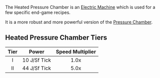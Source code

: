 The Heated Pressure Chamber is an [Electric Machine](https://github.com/Slimefun/Slimefun4/wiki/Electric-Machines) which is used for a few specific end-game recipes.

It is a more robust and more powerful version of the [Pressure Chamber](https://github.com/Slimefun/Slimefun4/wiki/Pressure-Chamber).

## Heated Pressure Chamber Tiers

| Tier |    Power     | Speed Multiplier |
| :--: |    :----:    | :--------------: |
| I    | 10 J/Sf Tick | 1.0x             |
| II   | 44 J/Sf Tick | 5.0x             |